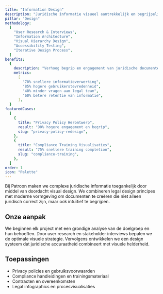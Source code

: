 ```yaml
---
title: "Information Design"
description: "Juridische informatie visueel aantrekkelijk en begrijpelijk maken voor alle stakeholders"
pillar: "Design"
methodology:
  [
    "User Research & Interviews",
    "Information Architecture",
    "Visual Hierarchy Design",
    "Accessibility Testing",
    "Iterative Design Process",
  ]
benefits:
  {
    description: "Verhoog begrip en engagement van juridische documenten met 80% door effectieve visuele communicatie",
    metrics:
      [
        "70% snellere informatieverwerking",
        "85% hogere gebruikerstevredenheid",
        "40% minder vragen aan legal team",
        "60% betere retentie van informatie",
      ],
  }
featuredCases:
  [
    {
      title: "Privacy Policy Herontwerp",
      result: "90% hogere engagement en begrip",
      slug: "privacy-policy-redesign",
    },
    {
      title: "Compliance Training Visualisaties",
      result: "75% snellere training completion",
      slug: "compliance-training",
    },
  ]
order: 1
icon: "Palette"
---
```


Bij Patroon maken we complexe juridische informatie toegankelijk door middel van doordacht visual design. We combineren legal design principes met moderne vormgeving om documenten te creëren die niet alleen juridisch correct zijn, maar ook intuïtief te begrijpen.

## Onze aanpak

We beginnen elk project met een grondige analyse van de doelgroep en hun behoeften. Door user research en stakeholder interviews bepalen we de optimale visuele strategie. Vervolgens ontwikkelen we een design systeem dat juridische accuraatheid combineert met visuele helderheid.

## Toepassingen

- Privacy policies en gebruiksvoorwaarden
- Compliance handleidingen en trainingsmateriaal
- Contracten en overeenkomsten
- Legal infographics en procesvisualisaties
